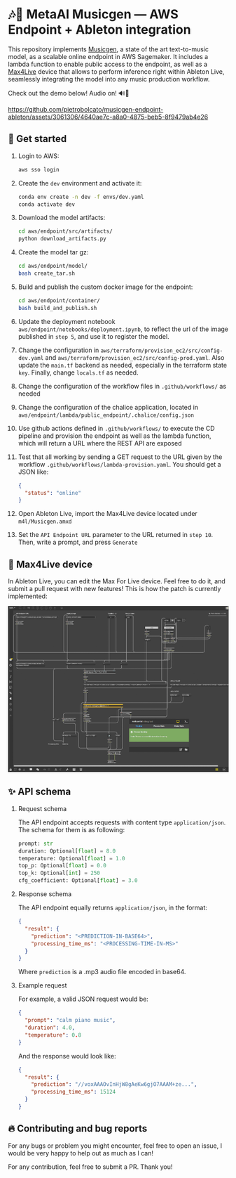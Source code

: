 # 🎶🌈 MetaAI Musicgen — AWS Endpoint + Ableton integration

This repository implements [Musicgen](https://github.com/facebookresearch/audiocraft),
a state of the art text-to-music model, as a scalable online endpoint in AWS Sagemaker.
It includes a lambda function to enable public access to the endpoint, as well as a
[Max4Live](https://www.ableton.com/en/live/max-for-live/) device that allows to
perform inference right within Ableton Live, seamlessly integrating the model into
any music production workflow.

Check out the demo below! Audio on! 🔊🔽

https://github.com/pietrobolcato/musicgen-endpoint-ableton/assets/3061306/4640ae7c-a8a0-4875-beb5-8f9479ab4e26

## 🚀 Get started

1.  Login to AWS:

    ```bash
    aws sso login
    ```

2.  Create the `dev` environment and activate it:

    ```bash
    conda env create -n dev -f envs/dev.yaml
    conda activate dev
    ```

3.  Download the model artifacts:

    ```bash
    cd aws/endpoint/src/artifacts/
    python download_artifacts.py
    ```

4.  Create the model tar gz:

    ```bash
    cd aws/endpoint/model/
    bash create_tar.sh
    ```

5.  Build and publish the custom docker image for the endpoint:

    ```bash
    cd aws/endpoint/container/
    bash build_and_publish.sh
    ```

6.  Update the deployment notebook `aws/endpoint/notebooks/deployment.ipynb`, to reflect
    the url of the image published in `step 5`, and use it to register the model.

7.  Change the configuration in `aws/terraform/provision_ec2/src/config-dev.yaml` and
    `aws/terraform/provision_ec2/src/config-prod.yaml`. Also update the `main.tf`
    backend as needed, especially in the terraform state `key`. Finally, change
    `locals.tf` as needed.

8.  Change the configuration of the workflow files in `.github/workflows/` as needed

9.  Change the configuration of the chalice application, located in
    `aws/endpoint/lambda/public_endpoint/.chalice/config.json`

10. Use github actions defined in `.github/workflows/` to execute the CD pipeline and
    provision the endpoint as well as the lambda function, which will return a URL where
    the REST API are exposed

11. Test that all working by sending a GET request to the URL given by the workflow
    `.github/workflows/lambda-provision.yaml`. You should get a JSON like:

    ```json
    {
      "status": "online"
    }
    ```

12. Open Ableton Live, import the Max4Live device located under `m4l/Musicgen.amxd`

13. Set the `API Endpoint URL` parameter to the URL returned in `step 10`. Then, write a
    prompt, and press `Generate`

## 🔧 Max4Live device

In Ableton Live, you can edit the Max For Live device. Feel free to do it, and submit
a pull request with new features! This is how the patch is currently implemented:

![max4live patch](docs/media/m4l_patch.png)

## ✨ API schema

1. Request schema

   The API endpoint accepts requests with content type `application/json`. The schema
   for them is as following:

   ```python
   prompt: str
   duration: Optional[float] = 8.0
   temperature: Optional[float] = 1.0
   top_p: Optional[float] = 0.0
   top_k: Optional[int] = 250
   cfg_coefficient: Optional[float] = 3.0
   ```

2. Response schema

   The API endpoint equally returns `application/json`, in the format:

   ```json
   {
     "result": {
       "prediction": "<PREDICTION-IN-BASE64>",
       "processing_time_ms": "<PROCESSING-TIME-IN-MS>"
     }
   }
   ```

   Where `prediction` is a .mp3 audio file encoded in base64.

3. Example request

   For example, a valid JSON request would be:

   ```json
   {
     "prompt": "calm piano music",
     "duration": 4.0,
     "temperature": 0.8
   }
   ```

   And the response would look like:

   ```json
   {
     "result": {
       "prediction": "//voxAAAOvInHjW8gAeKw6gjO7AAAM+ze...",
       "processing_time_ms": 15124
     }
   }
   ```

## 🔥 Contributing and bug reports

For any bugs or problem you might encounter, feel free to open an issue, I would be very
happy to help out as much as I can!

For any contribution, feel free to submit a PR. Thank you!
